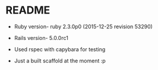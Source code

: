 # README



* Ruby version- ruby 2.3.0p0 (2015-12-25 revision 53290)

* Rails version- 5.0.0rc1

* Used rspec with capybara for testing

* Just a built scaffold at the moment :p
